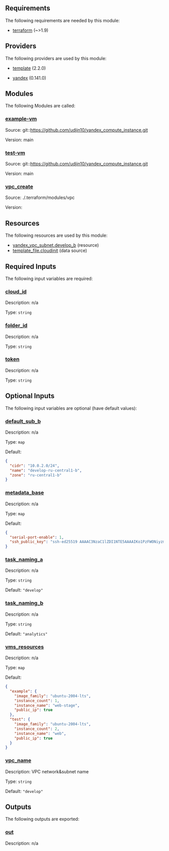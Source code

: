 ## Requirements

The following requirements are needed by this module:

- <a name="requirement_terraform"></a> [terraform](#requirement\_terraform) (~>1.9)

## Providers

The following providers are used by this module:

- <a name="provider_template"></a> [template](#provider\_template) (2.2.0)

- <a name="provider_yandex"></a> [yandex](#provider\_yandex) (0.141.0)

## Modules

The following Modules are called:

### <a name="module_example-vm"></a> [example-vm](#module\_example-vm)

Source: git::https://github.com/udjin10/yandex_compute_instance.git

Version: main

### <a name="module_test-vm"></a> [test-vm](#module\_test-vm)

Source: git::https://github.com/udjin10/yandex_compute_instance.git

Version: main

### <a name="module_vpc_create"></a> [vpc\_create](#module\_vpc\_create)

Source: ./.terraform/modules/vpc

Version:

## Resources

The following resources are used by this module:

- [yandex_vpc_subnet.develop_b](https://registry.terraform.io/providers/yandex-cloud/yandex/latest/docs/resources/vpc_subnet) (resource)
- [template_file.cloudinit](https://registry.terraform.io/providers/hashicorp/template/latest/docs/data-sources/file) (data source)

## Required Inputs

The following input variables are required:

### <a name="input_cloud_id"></a> [cloud\_id](#input\_cloud\_id)

Description: n/a

Type: `string`

### <a name="input_folder_id"></a> [folder\_id](#input\_folder\_id)

Description: n/a

Type: `string`

### <a name="input_token"></a> [token](#input\_token)

Description: n/a

Type: `string`

## Optional Inputs

The following input variables are optional (have default values):

### <a name="input_default_sub_b"></a> [default\_sub\_b](#input\_default\_sub\_b)

Description: n/a

Type: `map`

Default:

```json
{
  "cidr": "10.0.2.0/24",
  "name": "develop-ru-central1-b",
  "zone": "ru-central1-b"
}
```

### <a name="input_metadata_base"></a> [metadata\_base](#input\_metadata\_base)

Description: n/a

Type: `map`

Default:

```json
{
  "serial-port-enable": 1,
  "ssh_public_key": "ssh-ed25519 AAAAC3NzaC1lZDI1NTE5AAAAIKo1PzFWONiyzmkyJFXWIDYAy3zQuyCimmPFTF99eLfY lns@lnsnetol2"
}
```

### <a name="input_task_naming_a"></a> [task\_naming\_a](#input\_task\_naming\_a)

Description: n/a

Type: `string`

Default: `"develop"`

### <a name="input_task_naming_b"></a> [task\_naming\_b](#input\_task\_naming\_b)

Description: n/a

Type: `string`

Default: `"analytics"`

### <a name="input_vms_resources"></a> [vms\_resources](#input\_vms\_resources)

Description: n/a

Type: `map`

Default:

```json
{
  "example": {
    "image_family": "ubuntu-2004-lts",
    "instance_count": 1,
    "instance_name": "web-stage",
    "public_ip": true
  },
  "test": {
    "image_family": "ubuntu-2004-lts",
    "instance_count": 2,
    "instance_name": "web",
    "public_ip": true
  }
}
```

### <a name="input_vpc_name"></a> [vpc\_name](#input\_vpc\_name)

Description: VPC network&subnet name

Type: `string`

Default: `"develop"`

## Outputs

The following outputs are exported:

### <a name="output_out"></a> [out](#output\_out)

Description: n/a

